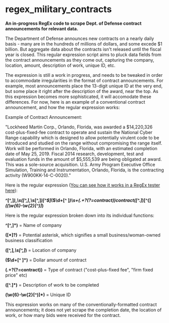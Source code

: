 # regex_military_contracts

<b>An in-progress RegEx code to scrape Dept. of Defense contract announcements for relevant data.</b>

The Department of Defense announces new contracts on a nearly daily basis - many are in the hundreds of millions of dollars, and some excede $1 billion. But aggregate data about the contracts isn't released until the fiscal year is closed. This regular expression script aims to pluck data fields from the contract announcements as they come out, capturing the company, location, amount, description of work, unique ID, etc. 

The expression is still a work in progress, and needs to be tweaked in order to accommodate irregularities in the format of contract announcements. For example, most announcements place the 13-digit unique ID at the very end, but some place it right after the description of the award, near the top. As this expression becomes more sophisticated, it will accomodate these differences. For now, here is an example of a conventional contract announcement, and how the regular expression works:

Example of Contract Announcement:

"Lockheed Martin Corp., Orlando, Florida, was awarded a $14,220,326 cost-plus-fixed-fee contract to operate and sustain the National Cyber Range capability which is designed to allow potentially virulent code to be introduced and studied on the range without compromising the range itself. Work will be performed in Orlando, Florida, with an estimated completion date of May 25, 2019. Fiscal 2014 research, development, test and evaluation funds in the amount of $5,555,539 are being obligated at award. This was a sole-source acquisition. U.S. Army Program Executive Office Simulation, Training and Instrumentation, Orlando, Florida, is the contracting activity (W900KK-14-C-0020)."

Here is the regular expression (<a href="https://regex101.com/r/zJ5uC5/1">You can see how it works in a RegEx tester here</a>):


<b>^[^,]*)[,]([*]?)\s([^,]*,\s[^,]*)[^$]*(\$\d+[^ ]*)\s+(.+?(?=contract))contract([^.]*)[^(]*\((\w{6}-\w{2}[^)]*)</b>



Here is the regular expression broken down into its individual functions:

<b>^[^,]*)</b> = Name of company

<b>([*]?)</b> = Potential asterisk, which signifies a small business/woman-owned business classification

<b>([^,]*,\s[^,]*)</b> = Location of company

<b>(\$\d+[^ ]*)</b> = Dollar amount of contract

<b>(.+?(?=contract))</b> = Type of contract ("cost-plus-fixed fee", "firm fixed price" etc)

<b>([^.]*)</b> = Description of work to be completed

<b>(\w{6}-\w{2}[^)]*)</b> = Unique ID


This expression works on many of the conventionally-formatted contract announcements; it does not yet scrape the completion date, the location of work, or how many bids were received for the contract.

















